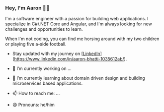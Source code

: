 ### Hey, I'm Aaron 👋🏽 

I'm a software engineer with a passion for building web applications. I specialize in C#/.NET Core and Angular, and I'm always looking for new challenges and opportunities to learn.

When I'm not coding, you can find me horsing around with my two children or playing five a-side football.

- Stay updated with my journey on [[LinkedIn](https://www.linkedin.com/in/mirayaabrodi)](https://www.linkedin.com/in/aaron-bhatti-1035612ab/).

- 🔭 I’m currently working on ...
- 🌱 I’m currently learning about domain driven design and building microservices based applications.
- 📫 How to reach me: ...
- 😄 Pronouns: he/him
